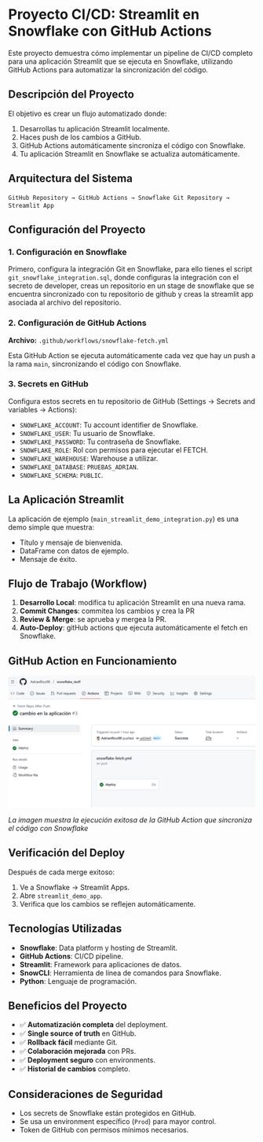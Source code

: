 # Proyecto CI/CD: Streamlit en Snowflake con GitHub Actions

Este proyecto demuestra cómo implementar un pipeline de CI/CD completo para una aplicación Streamlit que se ejecuta en Snowflake, utilizando GitHub Actions para automatizar la sincronización del código.

## Descripción del Proyecto

El objetivo es crear un flujo automatizado donde:

1. Desarrollas tu aplicación Streamlit localmente.
2. Haces push de los cambios a GitHub.
3. GitHub Actions automáticamente sincroniza el código con Snowflake.
4. Tu aplicación Streamlit en Snowflake se actualiza automáticamente.

## Arquitectura del Sistema

```
GitHub Repository → GitHub Actions → Snowflake Git Repository → Streamlit App
```

## Configuración del Proyecto

### 1. Configuración en Snowflake

Primero, configura la integración Git en Snowflake, para ello tienes el script `git_snowflake_integration.sql`, donde configuras la integración con el secreto de developer, creas un repositorio en un stage de snowflake que se encuentra sincronizado con tu repositorio de github y creas la streamlit app asociada al archivo del repositorio.


### 2. Configuración de GitHub Actions

**Archivo:** `.github/workflows/snowflake-fetch.yml`

Esta GitHub Action se ejecuta automáticamente cada vez que hay un push a la rama `main`, sincronizando el código con Snowflake.

### 3. Secrets en GitHub

Configura estos secrets en tu repositorio de GitHub (Settings → Secrets and variables → Actions):

- `SNOWFLAKE_ACCOUNT`: Tu account identifier de Snowflake.
- `SNOWFLAKE_USER`: Tu usuario de Snowflake.
- `SNOWFLAKE_PASSWORD`: Tu contraseña de Snowflake.
- `SNOWFLAKE_ROLE`: Rol con permisos para ejecutar el FETCH.
- `SNOWFLAKE_WAREHOUSE`: Warehouse a utilizar.
- `SNOWFLAKE_DATABASE`: `PRUEBAS_ADRIAN`.
- `SNOWFLAKE_SCHEMA`: `PUBLIC`.

## La Aplicación Streamlit

La aplicación de ejemplo (`main_streamlit_demo_integration.py`) es una demo simple que muestra:
- Título y mensaje de bienvenida.
- DataFrame con datos de ejemplo.
- Mensaje de éxito.


## Flujo de Trabajo (Workflow)

1. **Desarrollo Local**: modifica tu aplicación Streamlit en una nueva rama.
2. **Commit Changes**: commitea los cambios y crea la PR
3. **Review & Merge**: se aprueba y mergea la PR.
4. **Auto-Deploy**: gitHub actions que ejecuta automáticamente el fetch en Snowflake.

## GitHub Action en Funcionamiento

![GitHub Action Success](imagen_action_success.png)

*La imagen muestra la ejecución exitosa de la GitHub Action que sincroniza el código con Snowflake*

## Verificación del Deploy

Después de cada merge exitoso:

1. Ve a Snowflake → Streamlit Apps.
2. Abre `streamlit_demo_app`.
3. Verifica que los cambios se reflejen automáticamente.

## Tecnologías Utilizadas

- **Snowflake**: Data platform y hosting de Streamlit.
- **GitHub Actions**: CI/CD pipeline.
- **Streamlit**: Framework para aplicaciones de datos.
- **SnowCLI**: Herramienta de línea de comandos para Snowflake.
- **Python**: Lenguaje de programación.

## Beneficios del Proyecto

- ✅ **Automatización completa** del deployment.
- ✅ **Single source of truth** en GitHub.
- ✅ **Rollback fácil** mediante Git.
- ✅ **Colaboración mejorada** con PRs.
- ✅ **Deployment seguro** con environments.
- ✅ **Historial de cambios** completo.

## Consideraciones de Seguridad

- Los secrets de Snowflake están protegidos en GitHub.
- Se usa un environment específico (`Prod`) para mayor control.
- Token de GitHub con permisos mínimos necesarios.

